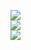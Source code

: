 ![](https://github-readme-stats.vercel.app/api?username=VBsaini&theme=react&hide_border=true&include_all_commits=true&count_private=true)<br/>
![](https://github-readme-streak-stats.herokuapp.com/?user=VBsaini&theme=react&hide_border=true)<br/>
![](https://github-readme-stats.vercel.app/api/top-langs/?username=VBsaini&theme=react&hide_border=true&include_all_commits=true&count_private=true&layout=compact)

<!---
VBsaini/VBsaini is a ✨ special ✨ repository because its `README.md` (this file) appears on your GitHub profile.
You can click the Preview link to take a look at your changes.
--->
